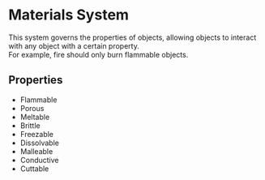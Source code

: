 # Materials System

This system governs the properties of objects, allowing objects to interact with any object with a certain property.</br>
For example, fire should only burn flammable objects.

## Properties
 - Flammable
 - Porous
 - Meltable
 - Brittle
 - Freezable
 - Dissolvable
 - Malleable
 - Conductive
 - Cuttable
